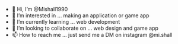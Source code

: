- 👋 Hi, I’m @Mishall1990
- 👀 I’m interested in ... making an application or game app
- 🌱 I’m currently learning ... web development
- 💞️ I’m looking to collaborate on ... web design and game app
- 📫 How to reach me ... just send me a DM on instagram @mi.shall

<!---
Mishall1990/Mishall1990 is a ✨ special ✨ repository because its `README.md` (this file) appears on your GitHub profile.
You can click the Preview link to take a look at your changes.
--->
